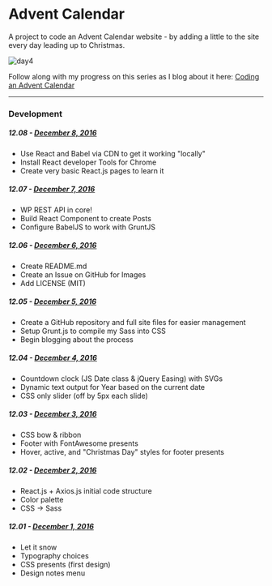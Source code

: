 # Advent Calendar

A project to code an Advent Calendar website - by adding a little to the site every day leading up to Christmas.

![day4](https://cloud.githubusercontent.com/assets/6644259/20913450/5ac0b6d8-bbbb-11e6-9a82-2d8eed8abb9f.png)

Follow along with my progress on this series as I blog about it here: [Coding an Advent Calendar](http://www.aaronsnowberger.com/series/code-advent-calendar/)

---

### Development

##### 12.08 - [December 8, 2016](http://wp.me/p3Rn30-86d)
* Use React and Babel via CDN to get it working "locally"
* Install React developer Tools for Chrome
* Create very basic React.js pages to learn it

##### 12.07 - [December 7, 2016](http://wp.me/p3Rn30-85T)
* WP REST API in core!
* Build React Component to create Posts
* Configure BabelJS to work with GruntJS

##### 12.06 - [December 6, 2016](http://wp.me/p3Rn30-85N)
* Create README.md
* Create an Issue on GitHub for Images
* Add LICENSE (MIT)

##### 12.05 - [December 5, 2016](http://wp.me/p3Rn30-85F)
* Create a GitHub repository and full site files for easier management
* Setup Grunt.js to compile my Sass into CSS
* Begin blogging about the process

##### 12.04 - [December 4, 2016](http://wp.me/p3Rn30-85C)
* Countdown clock (JS Date class & jQuery Easing) with SVGs
* Dynamic text output for Year based on the current date
* CSS only slider (off by 5px each slide)

##### 12.03 - [December 3, 2016](http://wp.me/p3Rn30-85A)
* CSS bow & ribbon
* Footer with FontAwesome presents
* Hover, active, and "Christmas Day" styles for footer presents

##### 12.02 - [December 2, 2016](http://wp.me/p3Rn30-85r)
* React.js + Axios.js initial code structure
* Color palette
* CSS → Sass

##### 12.01 - [December 1, 2016](http://wp.me/p3Rn30-85l)
* Let it snow
* Typography choices
* CSS presents (first design)
* Design notes menu
